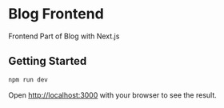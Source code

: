 # Blog Frontend

Frontend Part of Blog with Next.js

## Getting Started

```bash
npm run dev
```

Open [http://localhost:3000](http://localhost:3000) with your browser to see the result.
